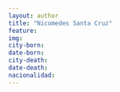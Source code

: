 ```yaml
---
layout: author
title: "Nicomedes Santa Cruz"
feature:
img: 
city-born:
date-born: 
city-death: 
date-death:
nacionalidad:
---
```

